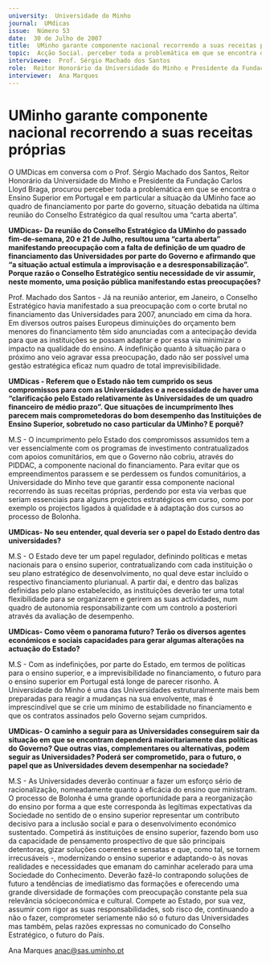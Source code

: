 ```yaml
---
university:  Universidade do Minho
journal:  UMdicas
issue:  Número 53
date:  30 de Julho de 2007
title:  UMinho garante componente nacional recorrendo a suas receitas próprias
topic:  Acção Social. perceber toda a problemática em que se encontra o Ensino Superior em Portugal e em particular a situação da UMinho face ao quadro de financiamento por parte do governo
interviewee:  Prof. Sérgio Machado dos Santos
role:  Reitor Honorário da Universidade do Minho e Presidente da Fundação Carlos Lloyd Braga
interviewer:  Ana Marques
--- 
```


# UMinho garante componente nacional recorrendo a suas receitas próprias 

O UMDicas em conversa com o Prof. Sérgio Machado dos Santos, Reitor Honorário da Universidade do Minho e Presidente da Fundação Carlos Lloyd Braga, procurou perceber toda a problemática em que se encontra o Ensino Superior em Portugal e em particular a situação da UMinho face ao quadro de financiamento por parte do governo, situação debatida na última reunião do Conselho Estratégico da qual resultou uma “carta aberta”.
 

**UMDicas- Da reunião do Conselho Estratégico da UMinho do passado fim-de-semana, 20 e 21 de Julho, resultou uma “carta aberta” manifestando preocupação com a falta de definição de um quadro de financiamento das Universidades por parte do Governo e afirmando que “a situação actual estimula a improvisação e a desresponsabilização”. Porque razão o Conselho Estratégico sentiu necessidade de vir assumir, neste momento, uma posição pública manifestando estas preocupações?**

Prof. Machado dos Santos - Já na reunião anterior, em Janeiro, o Conselho Estratégico havia manifestado a sua preocupação com o corte brutal no financiamento das Universidades para 2007, anunciado em cima da hora. Em diversos outros países Europeus diminuições do orçamento bem menores do financiamento têm sido anunciadas com a antecipação devida para que as instituições se possam adaptar e por essa via minimizar o impacto na qualidade do ensino. A indefinição quanto à situação para o próximo ano veio agravar essa preocupação, dado não ser possível uma gestão estratégica eficaz num quadro de total imprevisibilidade.
 

**UMDicas - Referem que o Estado não tem cumprido os seus compromissos para com as Universidades e a necessidade de haver uma “clarificação pelo Estado relativamente às Universidades de um quadro financeiro de médio prazo”. Que situações de incumprimento lhes parecem mais comprometedoras do bom desempenho das Instituições de Ensino Superior, sobretudo no caso particular da UMinho? E porquê?**

M.S - O incumprimento pelo Estado dos compromissos assumidos tem a ver essencialmente com os programas de investimento contratualizados com apoios comunitários, em que o Governo não cobriu, através do PIDDAC, a componente nacional do financiamento. Para evitar que os empreendimentos parassem e se perdessem os fundos comunitários, a Universidade do Minho teve que garantir essa componente nacional recorrendo às suas receitas próprias, perdendo por esta via verbas que seriam essenciais para alguns projectos estratégicos em curso, como por exemplo os projectos ligados à qualidade e à adaptação dos cursos ao processo de Bolonha.
 

**UMDicas- No seu entender, qual deveria ser o papel do Estado dentro das universidades?**

M.S - O Estado deve ter um papel regulador, definindo políticas e metas nacionais para o ensino superior, contratualizando com cada instituição o seu plano estratégico de desenvolvimento, no qual deve estar incluído o respectivo financiamento plurianual. A partir daí, e dentro das balizas definidas pelo plano estabelecido, as instituições deverão ter uma total flexibilidade para se organizarem e gerirem as suas actividades, num quadro de autonomia responsabilizante com um controlo a posteriori através da avaliação de desempenho.
 

**UMDicas- Como vêem o panorama futuro? Terão os diversos agentes económicos e sociais capacidades para gerar algumas alterações na actuação do Estado?**

M.S - Com as indefinições, por parte do Estado, em termos de políticas para o ensino superior, e a imprevisibilidade no financiamento, o futuro para o ensino superior em Portugal está longe de parecer risonho. A Universidade do Minho é uma das Universidades estruturalmente mais bem preparadas para reagir a mudanças na sua envolvente, mas é imprescindível que se crie um mínimo de estabilidade no financiamento e que os contratos assinados pelo Governo sejam cumpridos.
 

**UMDicas- O caminho a seguir para as Universidades conseguirem sair da situação em que se encontram dependerá maioritariamente das políticas do Governo? Que outras vias, complementares ou alternativas, podem seguir as Universidades? Poderá ser comprometido, para o futuro, o papel que as Universidades devem desempenhar na sociedade?**

M.S - As Universidades deverão continuar a fazer um esforço sério de racionalização, nomeadamente quanto à eficácia do ensino que ministram. O processo de Bolonha é uma grande oportunidade para a reorganização do ensino por forma a que este corresponda às legítimas expectativas da Sociedade no sentido de o ensino superior representar um contributo decisivo para a inclusão social e para o desenvolvimento económico sustentado. Competirá ás instituições de ensino superior, fazendo bom uso da capacidade de pensamento prospectivo de que são principais detentoras, gizar soluções coerentes e sensatas e que, como tal, se tornem irrecusáveis -, modernizando o ensino superior e adaptando-o às novas realidades e necessidades que emanam do caminhar acelerado para uma Sociedade do Conhecimento. Deverão fazê-lo contrapondo soluções de futuro a tendências de imediatismo das formações e oferecendo uma grande diversidade de formações com preocupação constante pela sua relevância sócioeconómica e cultural.
Compete ao Estado, por sua vez, assumir com rigor as suas responsabilidades, sob risco de, continuando a não o fazer, comprometer seriamente não só o futuro das Universidades mas também, pelas razões expressas no comunicado do Conselho Estratégico, o futuro do País.

Ana Marques anac@sas.uminho.pt

